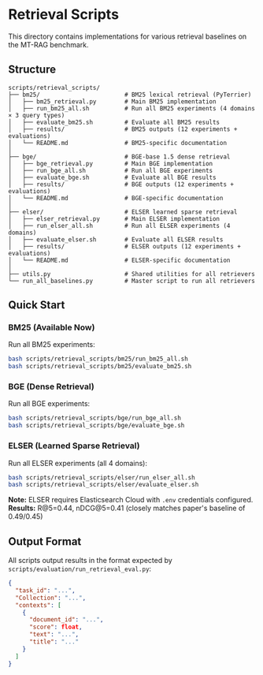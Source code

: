 # Retrieval Scripts

This directory contains implementations for various retrieval baselines on the MT-RAG benchmark.

## Structure

```
scripts/retrieval_scripts/
├── bm25/                        # BM25 lexical retrieval (PyTerrier)
│   ├── bm25_retrieval.py        # Main BM25 implementation
│   ├── run_bm25_all.sh          # Run all BM25 experiments (4 domains × 3 query types)
│   ├── evaluate_bm25.sh         # Evaluate all BM25 results
│   ├── results/                 # BM25 outputs (12 experiments + evaluations)
│   └── README.md                # BM25-specific documentation
│
├── bge/                         # BGE-base 1.5 dense retrieval
│   ├── bge_retrieval.py         # Main BGE implementation
│   ├── run_bge_all.sh           # Run all BGE experiments
│   ├── evaluate_bge.sh          # Evaluate all BGE results
│   ├── results/                 # BGE outputs (12 experiments + evaluations)
│   └── README.md                # BGE-specific documentation
│
├── elser/                       # ELSER learned sparse retrieval
│   ├── elser_retrieval.py       # Main ELSER implementation
│   ├── run_elser_all.sh         # Run all ELSER experiments (4 domains)
│   ├── evaluate_elser.sh        # Evaluate all ELSER results
│   ├── results/                 # ELSER outputs (12 experiments + evaluations)
│   └── README.md                # ELSER-specific documentation
│
├── utils.py                     # Shared utilities for all retrievers
└── run_all_baselines.py         # Master script to run all retrievers
```

## Quick Start

### BM25 (Available Now)

Run all BM25 experiments:
```bash
bash scripts/retrieval_scripts/bm25/run_bm25_all.sh
bash scripts/retrieval_scripts/bm25/evaluate_bm25.sh
```

### BGE (Dense Retrieval)

Run all BGE experiments:
```bash
bash scripts/retrieval_scripts/bge/run_bge_all.sh
bash scripts/retrieval_scripts/bge/evaluate_bge.sh
```

### ELSER (Learned Sparse Retrieval)

Run all ELSER experiments (all 4 domains):
```bash
bash scripts/retrieval_scripts/elser/run_elser_all.sh
bash scripts/retrieval_scripts/elser/evaluate_elser.sh
```

**Note:** ELSER requires Elasticsearch Cloud with `.env` credentials configured.
**Results:** R@5=0.44, nDCG@5=0.41 (closely matches paper's baseline of 0.49/0.45)

## Output Format

All scripts output results in the format expected by `scripts/evaluation/run_retrieval_eval.py`:

```json
{
  "task_id": "...",
  "Collection": "...",
  "contexts": [
    {
      "document_id": "...",
      "score": float,
      "text": "...",
      "title": "..."
    }
  ]
}
```

